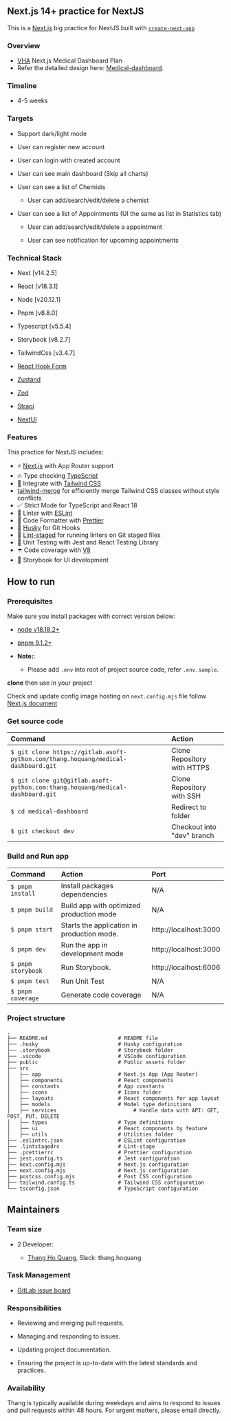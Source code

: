 ## Next.js 14+ practice for NextJS

This is a [Next.js](https://nextjs.org/) big practice for NextJS built with [`create-next-app`](https://github.com/vercel/next.js/tree/canary/packages/create-next-app)

### Overview

- [VHA](https://docs.google.com/document/d/1r8h1djOR2VNbIaVsH2V63S-ryJvfQVEI7SAft9D6vuM/edit) Next.js Medical Dashboard Plan
- Refer the detailed design here: [Medical-dashboard](<https://www.figma.com/design/x7FFxxP8LceboLNxMiHU50/Medical-Dashboard-Web-(Community)?node-id=1-17937&node-type=FRAME&t=aV64V94sX5QDt2Oo-0>).

### Timeline

- 4-5 weeks

### Targets

- Support dark/light mode

- User can register new account

- User can login with created account

- User can see main dashboard (Skip all charts)

- User can see a list of Chemists

  - User can add/search/edit/delete a chemist

- User can see a list of Appointments (UI the same as list in Statistics tab)

  - User can add/search/edit/delete a appointment

  - User can see notification for upcoming appointments

### Technical Stack

- Next [v14.2.5]

- React [v18.3.1]

- Node [v20.12.1]

- Pnpm [v8.8.0]

- Typescript [v5.5.4]

- Storybook [v8.2.7]

- TailwindCss [v3.4.7]

- [React Hook Form](https://react-hook-form.com/)

- [Zustand](https://github.com/pmndrs/zustand)

- [Zod](https://zod.dev/)

- [Strapi](https://strapi.io/)

- [NextUI](https://nextui.org/)

### Features

This practice for NextJS includes:

- ⚡ [Next.js](https://nextjs.org/) with App Router support
- 🔥 Type checking [TypeScript](https://www.typescriptlang.org/)
- 💎 Integrate with [Tailwind CSS](https://tailwindcss.com/)
- [tailwind-merge](https://github.com/dcastil/tailwind-merge) for efficiently merge Tailwind CSS classes without style conflicts
- ✅ Strict Mode for TypeScript and React 18
- 📏 Linter with [ESLint](https://eslint.org/)
- 💖 Code Formatter with [Prettier](https://prettier.io/)
- 🦊 [Husky](https://github.com/typicode/husky) for Git Hooks
- 🚫 [Lint-staged](https://github.com/lint-staged/lint-staged) for running linters on Git staged files
- 🦺 Unit Testing with Jest and React Testing Library
- ☂️ Code coverage with [V8](https://v8.dev/blog/javascript-code-coverage)
- 🎉 Storybook for UI development

## How to run

### Prerequisites

Make sure you install packages with correct version below:

- [node v18.18.2+](https://nodejs.org/en/download/package-manager)
- [pnpm 9.1.2+](https://pnpm.io/installation)

- **Note:**:
  - Please add `.env` into root of project source code, refer `.env.sample`.

**clone** then use in your project

Check and update config image hosting on `next.config.mjs` file follow [Next.js document](https://nextjs.org/docs/messages/next-image-unconfigured-host)

### Get source code

| Command                                                                           | Action                      |
| :-------------------------------------------------------------------------------- | :-------------------------- |
| `$ git clone https://gitlab.asoft-python.com/thang.hoquang/medical-dashboard.git` | Clone Repository with HTTPS |
| `$ git clone git@gitlab.asoft-python.com:thang.hoquang/medical-dashboard.git`     | Clone Repository with SSH   |
| `$ cd medical-dashboard`                                                          | Redirect to folder          |
| `$ git checkout dev`                                                              | Checkout into "dev" branch  |

### Build and Run app

| Command            | Action                                     | Port                  |
| :----------------- | :----------------------------------------- | :-------------------- |
| `$ pnpm install`   | Install packages dependencies              | N/A                   |
| `$ pnpm build`     | Build app with optimized production mode   | N/A                   |
| `$ pnpm start`     | Starts the application in production mode. | http://localhost:3000 |
| `$ pnpm dev`       | Run the app in development mode            | http://localhost:3000 |
| `$ pnpm storybook` | Run Storybook.                             | http://localhost:6006 |
| `$ pnpm test`      | Run Unit Test                              | N/A                   |
| `$ pnpm coverage`  | Generate code coverage                     | N/A                   |

### Project structure

```shell
.
├── README.md                       # README file
├── .husky                          # Husky configuration
├── .storybook                      # Storybook folder
├── .vscode                         # VSCode configuration
├── public                          # Public assets folder
├── src
│   ├── app                         # Next.js App (App Router)
│   ├── components                  # React components
│   ├── constants                   # App constants
│   ├── icons                       # Icons folder
│   ├── layouts                     # React components for app layout
│   ├── models                      # Model type definitions
│   ├── services                         # Handle data with API: GET, POST, PUT, DELETE
│   ├── types                       # Type definitions
│   ├── ui                          # React components by feature
│   ├── utils                       # Utilities folder
├── .eslintrc.json                  # ESLint configuration
├── .lintstagedrc                   # Lint-stage
├── .prettierrc                     # Prettier configuration
├── jest.config.ts                  # Jest configuration
├── next.config.mjs                 # Next.js configuration
├── next.config.mjs                 # Next.js configuration
├── postcss.config.mjs              # Post CSS configuration
├── tailwind.config.ts              # Tailwind CSS configuration
└── tsconfig.json                   # TypeScript configuration
```

## Maintainers

### Team size

- 2 Developer:

  - [Thang Ho Quang](mailto:thang.hoquang@asnet.com.vn), Slack: thang.hoquang

### Task Management

- [GitLab issue board](https://gitlab.asoft-python.com/thang.hoquang/medical-dashboard/-/boards)

### Responsibilities

- Reviewing and merging pull requests.

- Managing and responding to issues.

- Updating project documentation.

- Ensuring the project is up-to-date with the latest standards and practices.

### Availability

Thang is typically available during weekdays and aims to respond to issues and pull requests within 48 hours. For urgent matters, please email directly.
